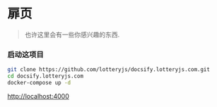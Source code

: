 # 扉页

> 也许这里会有一些你感兴趣的东西.

### 启动这项目

```sh
git clone https://github.com/lotteryjs/docsify.lotteryjs.com.git
cd docsify.lotteryjs.com
docker-compose up -d
```

[http://localhost:4000](http://localhost:4000)